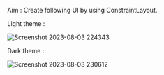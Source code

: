 Aim : Create following UI by using ConstraintLayout.

Light theme :

![Screenshot 2023-08-03 224343](https://github.com/vinit-softdev/MAD_Practical-3_21012011109/assets/139493846/7275d8a9-7f61-4df3-8725-7ab1dca5ecd5)


Dark theme : 

![Screenshot 2023-08-03 230612](https://github.com/vinit-softdev/MAD_Practical-3_21012011109/assets/139493846/969942d5-0641-49a2-af2f-946069a23285)

